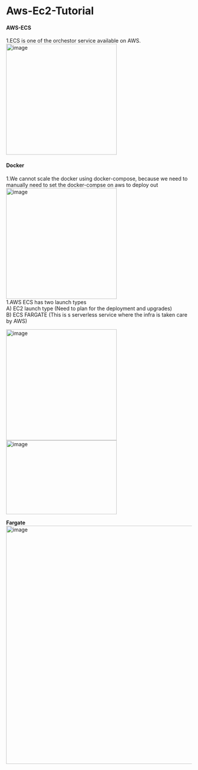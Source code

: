 # Aws-Ec2-Tutorial
<h4>AWS-ECS</h4>
1.ECS is one of the orchestor service available on AWS.</br>
<img width="300" alt="image" src="https://github.com/vamshikrish007/Aws-Ec2-Tutorial/assets/17798810/2497cd97-a3e0-402d-acbd-26e639302057">
<h4>Docker</h4>
1.We cannot scale the docker using docker-compose, because we need to manually need to set the docker-compse on aws to deploy out 
<img width="300" alt="image" src="https://github.com/vamshikrish007/Aws-Ec2-Tutorial/assets/17798810/d029598f-ec40-4310-9d0e-d31dca11d140"> <br
                                                                                                                                              
1.AWS ECS has two launch types <br/>
A) EC2 launch type (Need to plan for the deployment and upgrades) <br/>
B) ECS FARGATE (This is s serverless service where the infra is taken care by AWS) <br/>

<img width="300" alt="image" src="https://github.com/vamshikrish007/Aws-Ec2-Tutorial/assets/17798810/d557dc7d-4f3b-423c-95d8-39c43b8ea5df"> 
<img width="300" height ='200' alt="image" src="https://github.com/vamshikrish007/Aws-Ec2-Tutorial/assets/17798810/d3d22026-d57d-4d63-8a53-236e5c7b7467">

<b>Fargate</b> <br/>
<img width="644" alt="image" src="https://github.com/vamshikrish007/Aws-Ec2-Tutorial/assets/17798810/24c5cbda-c8bb-4358-b2ee-da6a5b6bed79">



